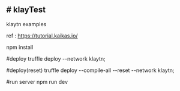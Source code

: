 <h2># klayTest</h2>
klaytn examples

ref : https://tutorial.kaikas.io/


npm install

#deploy
truffle deploy --network klaytn;

#deploy(reset)
truffle deploy --compile-all --reset --network klaytn;

#run server
npm run dev

